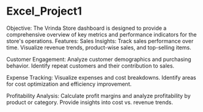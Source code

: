 # Excel_Project1

Objective: 
The Vrinda Store dashboard is designed to provide a comprehensive overview of key metrics and performance indicators for the store's operations.
Features:
Sales Insights:
Track sales performance over time.
Visualize revenue trends, product-wise sales, and top-selling items.

Customer Engagement:
Analyze customer demographics and purchasing behavior.
Identify repeat customers and their contribution to sales.

Expense Tracking:
Visualize expenses and cost breakdowns.
Identify areas for cost optimization and efficiency improvement.

Profitability Analysis:
Calculate profit margins and analyze profitability by product or category.
Provide insights into cost vs. revenue trends.
